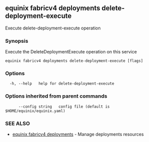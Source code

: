 ## equinix fabricv4 deployments delete-deployment-execute

Execute delete-deployment-execute operation

### Synopsis

Execute the DeleteDeploymentExecute operation on this service

```
equinix fabricv4 deployments delete-deployment-execute [flags]
```

### Options

```
  -h, --help   help for delete-deployment-execute
```

### Options inherited from parent commands

```
      --config string   config file (default is $HOME/equinix/equinix.yaml)
```

### SEE ALSO

* [equinix fabricv4 deployments](equinix_fabricv4_deployments.md)	 - Manage deployments resources

